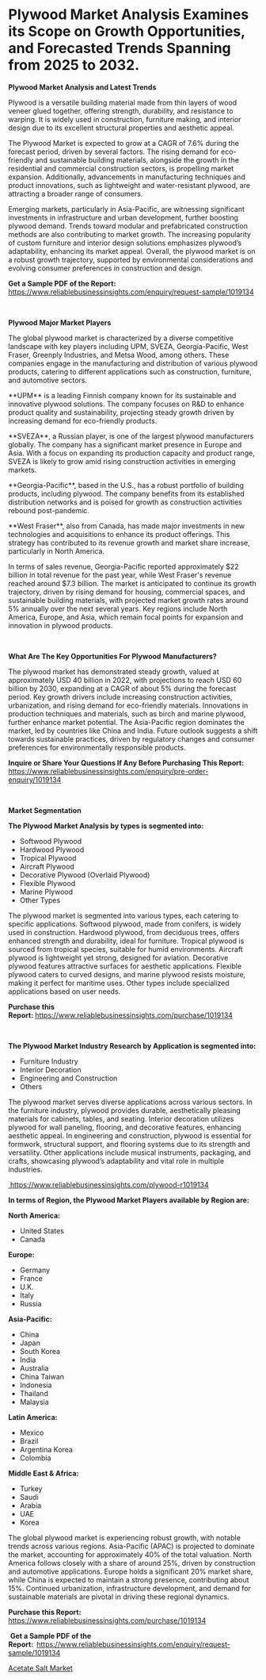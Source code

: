<p><h1>Plywood Market Analysis Examines its Scope on Growth Opportunities, and Forecasted Trends Spanning from 2025 to 2032.</h1></p><p><strong>Plywood Market Analysis and Latest Trends</strong></p>
<p><p>Plywood is a versatile building material made from thin layers of wood veneer glued together, offering strength, durability, and resistance to warping. It is widely used in construction, furniture making, and interior design due to its excellent structural properties and aesthetic appeal. </p><p>The Plywood Market is expected to grow at a CAGR of 7.6% during the forecast period, driven by several factors. The rising demand for eco-friendly and sustainable building materials, alongside the growth in the residential and commercial construction sectors, is propelling market expansion. Additionally, advancements in manufacturing techniques and product innovations, such as lightweight and water-resistant plywood, are attracting a broader range of consumers.</p><p>Emerging markets, particularly in Asia-Pacific, are witnessing significant investments in infrastructure and urban development, further boosting plywood demand. Trends toward modular and prefabricated construction methods are also contributing to market growth. The increasing popularity of custom furniture and interior design solutions emphasizes plywood’s adaptability, enhancing its market appeal. Overall, the plywood market is on a robust growth trajectory, supported by environmental considerations and evolving consumer preferences in construction and design.</p></p>
<p><strong>Get a Sample PDF of the Report:&nbsp;</strong> <a href="https://www.reliablebusinessinsights.com/enquiry/request-sample/1019134?utm_campaign=2250&utm_medium=2&utm_source=Github&utm_content=ia&utm_term=31012025&utm_id=plywood">https://www.reliablebusinessinsights.com/enquiry/request-sample/1019134</a></p>
<p>&nbsp;</p>
<p><strong>Plywood Major Market Players</strong></p>
<p><p>The global plywood market is characterized by a diverse competitive landscape with key players including UPM, SVEZA, Georgia-Pacific, West Fraser, Greenply Industries, and Metsa Wood, among others. These companies engage in the manufacturing and distribution of various plywood products, catering to different applications such as construction, furniture, and automotive sectors.</p><p>**UPM** is a leading Finnish company known for its sustainable and innovative plywood solutions. The company focuses on R&D to enhance product quality and sustainability, projecting steady growth driven by increasing demand for eco-friendly products.</p><p>**SVEZA**, a Russian player, is one of the largest plywood manufacturers globally. The company has a significant market presence in Europe and Asia. With a focus on expanding its production capacity and product range, SVEZA is likely to grow amid rising construction activities in emerging markets.</p><p>**Georgia-Pacific**, based in the U.S., has a robust portfolio of building products, including plywood. The company benefits from its established distribution networks and is poised for growth as construction activities rebound post-pandemic.</p><p>**West Fraser**, also from Canada, has made major investments in new technologies and acquisitions to enhance its product offerings. This strategy has contributed to its revenue growth and market share increase, particularly in North America.</p><p>In terms of sales revenue, Georgia-Pacific reported approximately $22 billion in total revenue for the past year, while West Fraser's revenue reached around $7.3 billion. The market is anticipated to continue its growth trajectory, driven by rising demand for housing, commercial spaces, and sustainable building materials, with projected market growth rates around 5% annually over the next several years. Key regions include North America, Europe, and Asia, which remain focal points for expansion and innovation in plywood products.</p></p>
<p>&nbsp;</p>
<p><strong>What Are The Key Opportunities For Plywood Manufacturers?</strong></p>
<p><p>The plywood market has demonstrated steady growth, valued at approximately USD 40 billion in 2022, with projections to reach USD 60 billion by 2030, expanding at a CAGR of about 5% during the forecast period. Key growth drivers include increasing construction activities, urbanization, and rising demand for eco-friendly materials. Innovations in production techniques and materials, such as birch and marine plywood, further enhance market potential. The Asia-Pacific region dominates the market, led by countries like China and India. Future outlook suggests a shift towards sustainable practices, driven by regulatory changes and consumer preferences for environmentally responsible products.</p></p>
<p><strong>Inquire or Share Your Questions If Any Before Purchasing This Report:</strong> <a href="https://www.reliablebusinessinsights.com/enquiry/pre-order-enquiry/1019134?utm_campaign=2250&utm_medium=2&utm_source=Github&utm_content=ia&utm_term=31012025&utm_id=plywood">https://www.reliablebusinessinsights.com/enquiry/pre-order-enquiry/1019134</a></p>
<p>&nbsp;</p>
<p><strong>Market Segmentation</strong></p>
<p><strong>The Plywood Market Analysis by types is segmented into:</strong></p>
<p><ul><li>Softwood Plywood</li><li>Hardwood Plywood</li><li>Tropical Plywood</li><li>Aircraft Plywood</li><li>Decorative Plywood (Overlaid Plywood)</li><li>Flexible Plywood</li><li>Marine Plywood</li><li>Other Types</li></ul></p>
<p><p>The plywood market is segmented into various types, each catering to specific applications. Softwood plywood, made from conifers, is widely used in construction. Hardwood plywood, from deciduous trees, offers enhanced strength and durability, ideal for furniture. Tropical plywood is sourced from tropical species, suitable for humid environments. Aircraft plywood is lightweight yet strong, designed for aviation. Decorative plywood features attractive surfaces for aesthetic applications. Flexible plywood caters to curved designs, and marine plywood resists moisture, making it perfect for maritime uses. Other types include specialized applications based on user needs.</p></p>
<p><strong>Purchase this Report:&nbsp;</strong><a href="https://www.reliablebusinessinsights.com/purchase/1019134?utm_campaign=2250&utm_medium=2&utm_source=Github&utm_content=ia&utm_term=31012025&utm_id=plywood">https://www.reliablebusinessinsights.com/purchase/1019134</a></p>
<p>&nbsp;</p>
<p><strong>The Plywood Market Industry Research by Application is segmented into:</strong></p>
<p><ul><li>Furniture Industry</li><li>Interior Decoration</li><li>Engineering and Construction</li><li>Others</li></ul></p>
<p><p>The plywood market serves diverse applications across various sectors. In the furniture industry, plywood provides durable, aesthetically pleasing materials for cabinets, tables, and seating. Interior decoration utilizes plywood for wall paneling, flooring, and decorative features, enhancing aesthetic appeal. In engineering and construction, plywood is essential for formwork, structural support, and flooring systems due to its strength and versatility. Other applications include musical instruments, packaging, and crafts, showcasing plywood’s adaptability and vital role in multiple industries.</p></p>
<p><a href="https://www.reliablebusinessinsights.com/plywood-r1019134?utm_campaign=2250&utm_medium=2&utm_source=Github&utm_content=ia&utm_term=31012025&utm_id=plywood">&nbsp;https://www.reliablebusinessinsights.com/plywood-r1019134</a></p>
<p><strong>In terms of Region, the Plywood Market Players available by Region are:</strong></p>
<p>
    <p> <strong> North America: </strong>
        <ul>
            <li>United States</li>
            <li>Canada</li>
        </ul>
        </p> 
    <p> <strong> Europe: </strong>
        <ul>
            <li>Germany</li>
            <li>France</li>
            <li>U.K.</li>
            <li>Italy</li>
            <li>Russia</li>
        </ul>
        </p> 
    <p> <strong> Asia-Pacific: </strong>
        <ul>
            <li>China</li>
            <li>Japan</li>
            <li>South Korea</li>
            <li>India</li>
            <li>Australia</li>
            <li>China Taiwan</li>
            <li>Indonesia</li>
            <li>Thailand</li>
            <li>Malaysia</li>
        </ul>
        </p> 
    <p> <strong> Latin America: </strong>
        <ul>
            <li>Mexico</li>
            <li>Brazil</li>
            <li>Argentina Korea</li>
            <li>Colombia</li>
        </ul>
        </p> 
    <p> <strong> Middle East & Africa: </strong>
        <ul>
            <li>Turkey</li>
            <li>Saudi</li>
            <li>Arabia</li>
            <li>UAE</li>
            <li>Korea</li>
        </ul>
    </p>
    </p>
<p><p>The global plywood market is experiencing robust growth, with notable trends across various regions. Asia-Pacific (APAC) is projected to dominate the market, accounting for approximately 40% of the total valuation. North America follows closely with a share of around 25%, driven by construction and automotive applications. Europe holds a significant 20% market share, while China is expected to maintain a strong presence, contributing about 15%. Continued urbanization, infrastructure development, and demand for sustainable materials are pivotal in driving these regional dynamics.</p></p>
<p><strong>Purchase this Report: </strong><a href="https://www.reliablebusinessinsights.com/purchase/1019134?utm_campaign=2250&utm_medium=2&utm_source=Github&utm_content=ia&utm_term=31012025&utm_id=plywood">https://www.reliablebusinessinsights.com/purchase/1019134</a></p>
<p>&nbsp;<strong>Get a Sample PDF of the Report:&nbsp;&nbsp;</strong><a href="https://www.reliablebusinessinsights.com/enquiry/request-sample/1019134?utm_campaign=2250&utm_medium=2&utm_source=Github&utm_content=ia&utm_term=31012025&utm_id=plywood">https://www.reliablebusinessinsights.com/enquiry/request-sample/1019134</a></p>
<p><strong></strong></p>
<p><p><a href="https://github.com/jeastefanowicz7816/Market-Research-Report-List-1/blob/main/acetate-salt-market.md?utm_campaign=2250&utm_medium=2&utm_source=Github&utm_content=ia&utm_term=31012025&utm_id=plywood">Acetate Salt Market</a></p></p>